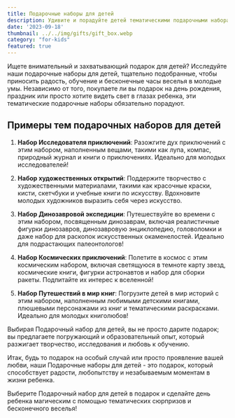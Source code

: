 ```yaml
---
title: Подарочные наборы для детей
description: Удивите и порадуйте детей тематическими подарочными наборами, наполненными веселыми и образовательными предметами.
date: '2023-09-18'
thumbnail: ../../img/gifts/gift_box.webp
category: "for-kids"
featured: true
---
```


Ищете внимательный и захватывающий подарок для детей? Исследуйте наши подарочные наборы для детей, тщательно подобранные, чтобы приносить радость, обучение и бесконечные часы веселья в молодые умы. Независимо от того, покупаете ли вы подарок на день рождения, праздник или просто хотите видеть свет в глазах ребенка, эти тематические подарочные наборы обязательно порадуют.

## Примеры тем подарочных наборов для детей

1. **Набор Исследователя приключений**: Разожгите дух приключений с этим набором, наполненным вещами, такими как лупа, компас, природный журнал и книги о приключениях. Идеально для молодых исследователей!

2. **Набор художественных открытий**: Поддержите творчество с художественными материалами, такими как красочные краски, кисти, скетчбуки и учебные книги по искусству. Вдохновите молодых художников выразить себя через искусство.

3. **Набор Динозавровой экспедиции**: Путешествуйте во времени с этим набором, посвященным динозаврам, включая реалистичные фигурки динозавров, динозавровую энциклопедию, головоломки и даже набор для раскопок искусственных окаменелостей. Идеально для подрастающих палеонтологов!

4. **Набор Космических приключений**: Полетите в космос с этим космическим набором, включая светящуюся в темноте карту звезд, космические книги, фигурки астронавтов и набор для сборки ракеты. Подпитайте их интерес к вселенной!

5. **Набор Путешествий в мир книг**: Погрузите детей в мир историй с этим набором, наполненным любимыми детскими книгами, плюшевыми персонажами из книг и тематическими раскрасками. Идеально для молодых книголюбов!

Выбирая Подарочный набор для детей, вы не просто дарите подарок; вы предлагаете погружающий и образовательный опыт, который разжигает творчество, исследования и любовь к обучению.

Итак, будь то подарок на особый случай или просто проявление вашей любви, наши Подарочные наборы для детей - это подарок, который способствует радости, любопытству и незабываемым моментам в жизни ребенка.

Выберите Подарочный набор для детей в подарок и сделайте день ребенка магическим с помощью тематических сюрпризов и бесконечного веселья!
